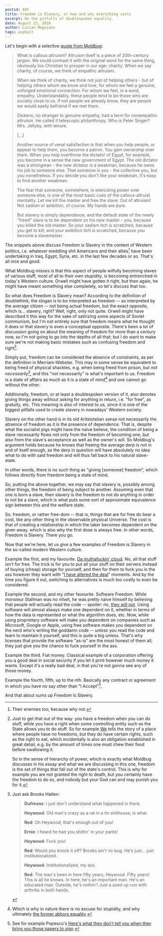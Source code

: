 ```yaml
---
postid: 04f
title: Freedom is Slavery, or how and why everything costs
excerpt: On the pitfalls of doublespoken equality.
date: August 22, 2016
author: Lucian Mogoșanu
tags: asphalt
---
```


Let's begin with a selective [quote from Moldbug][moldbug]:

>  What is callous altruism?  Altruism itself is a piece of 20th-century
>  jargon. We could contrast it with the original word for the same
>  thing, obviously too Christian to prosper in our age: charity. When
>  we say charity, of course, we think of empathic altruism.
>
> When we think of charity, we think not just of helping others - but of
> helping others whom we know and love, for whom we feel a genuine,
> unforged emotional connection.  For whom we feel, in a word, empathy.
> Understandably, these people tend to be those who are socially close
> to us. If not people we already know, they are people we would easily
> befriend if we met them.
>
> Dickens, no stranger to genuine empathy, had a term for nonempathic
> altruism. He called it telescopic philanthropy.  Who is Peter Singer?
> Mrs. Jellyby, with tenure.
>
> [...]
>
> Another source of venal satisfaction is that when you help people, or
> appear to help them, you become a patron. You gain ownership over
> them. When you help overthrow the dictator of Egypt, for example, you
> become in a sense the new government of Egypt. The old dictator was a
> strongman - the new dictator is a weakman, because he owes his job to
> someone else. That someone is you - the collective you, but you
> nonetheless. If you decide you don't like your weakman, it's easy to
> find another weakman.
>
> The fear that someone, somewhere, is exercising power over someone
> else, is one of the most basic cues of the callous-altruist mentality.
> Let me kill the master and free the slave. Out of altruism! Not
> sadism or ambition, of course. My hands are pure.
>
> But slavery is simply dependence, and the default state of the newly
> "freed" slave is to be dependent on his new master - you, because you
> killed the old master. So your sadism itch is scratched, because you
> get to kill; and your ambition itch is scratched, because you become a
> slavemaster.

The snippets above discuss Freedom is Slavery in the context of Western
politics, i.e. whatever meddling shit Americans and their allies[^1]
have been undertaking in Iraq, Egypt, Syria, etc. in the last few
decades or so. That's all nice and good.

What Moldbug misses is that this aspect of people wilfully becoming
slaves of various stuff, most of all to their own stupidity, is becoming
entrenched in today's Western culture. Orwell might have gotten it
right, but then again, he might have meant something else completely, so
let's discuss that too.

So what does Freedom is Slavery mean? According to the definition of
doublethink, the slogan is to be interpreted as freedom -- as
interpreted by the average citizen -- not being actual freedom, but the
exact opposite, which is... slavery, right? Well, right, only not
quite. Orwell might have described it this way for the sake of
satirizing some aspects of Soviet communism, but I'm not entirely sure
that freedom means what he thought it does or that slavery is even a
conceptual opposite. There's been a lot of discussion going on about the
meaning of freedom for more than a century now, so I'm not going to go
into the depths of all that; but I do want to make sure we're not making
basic mistakes such as confusing freedom and right[^2].

Simply put, freedom can be considered the absence of constraints, as per
the definition in Merriam-Webster. This may in some sense be equivalent
to being freed of physical shackles, e.g. when being freed from prison,
but *not necessarily*[^3], and this "not necessarily" is what's
important to us. Freedom is a state of affairs as much as it is a state
of mind[^4] and one cannot go without the other.

Additionally, freedom, or at least a doublespoken version of it, also
denotes giving things away without asking for anything in return,
i.e. "for free", as gratuity, etc. This meaning is also of interest to
us, since it is one of the biggest pitfalls used to create slavery in
nowadays' Western society.

Slavery on the other hand is in its old Aritstotelian sense not
necessarily the absence of freedom as it is the presence of
dependence. That is, despite what the socialist pigs might have the
naïve believe, the condition of being a slave necessarily flows not only
from the freedom of becoming one, but also from the slave's acceptance
as well as the owner's will. So Moldbug's argument holds because he
knows that freeing the average derp is not in and of itself enough, as
the derp in question will have absolutely no idea what to do with said
freedom and will thus fall back to his natural slave-state.

In other words, there is no such thing as "giving [someone] freedom",
which follows directly from freedom being a state of mind.

So, putting the above together, we may say that slavery is, possibly
among other things, the freedom of being subject to another. Assuming
even that one is born a slave, then slavery is the freedom to not do
anything in order to not be a slave, which is what puts some sort of
approximate equivalence sign between this and the welfare state.

So, freedom, or rather free-dom -- that is, things that are for free do
bear a cost, like any other thing in the observable physical
Universe. The cost is that of creating a relationship in which the taker
becomes dependent on the giver-away, which is also why the first dose is
always free. In other words, Freedom is Slavery. There you go.

Now that we're here, let us give a few examples of Freedom is Slavery in
the so-called modern Western culture.

Example the first, and my
favourite. [Da muthafuckin' cloud][cloud-software]. No, all that stuff
isn't for free. The trick is for you to put all your stuff on their
servers instead of buying (cheap) storage for yourself, and then for
them to fuck you in the ass however they want with
"[I have altered the deal][deal-worse]" moments. And by the time you
figure it out, switching to alternatives is much too costly to even be
considered.

Example the second, and my other favourite. Software Freedom. While
monsieur Stallman was no nitwit, he was pretty naïve himself by
believing that people will actually read the code -- spoiler: no,
[they will not][software-engineering-ii]. Using software will almost
always make one dependent on it, whether in terms of how the data is
represented or what the algorithm does, etc. Now, while using
proprietary software will make you dependent on companies such as
Microsoft, Google or Apple, using free software makes you dependent on
the nerd who's writing the goddamn code -- *unless* you read the code
and learn to maintain it yourself, and this is quite a big
unless. That's why licenses that provide the software "as-is" are the
most honest of them all; they just give you the chance to fuck yourself
in the ass.

Example the third. Fiat money. Classical example of a corporation
offering you a good deal in social security if you let it print however
much money it wants. Except it's a really bad deal, in that you're not
gonna see any of those money.

Example the fourth, fifth, up to the nth. Basically any contract or
agreement in which you have no say other than "I Accept"[^5].

And that about sums up Freedom is Slavery.

[^1]: Their enemies too, because why not.

[^2]: Just to get that out of the way: you have a freedom when you can
    do stuff, while you have a right when some controlling entity such
    as the State allows you to do stuff. So for example [We][we] tells
    the story of a place where people have no freedoms, but they do have
    certain rights, such as the right to eat, which incidentally is also
    an obligation established in great detail, e.g. by the amount of
    times one must chew their food before swallowing it.

    So in the sense of hierarchy of power, which is exactly what Moldbug
    discusses in his essay and what we are discussing in this one,
    freedom is the set of things that fall out of the state's
    control. This is why for example you are not granted the right to
    death, but you certainly have the freedom to do so, and nobody but
    your God can and may punish you for it.

[^3]: Just ask Brooks Hatlen:

    > **Dufresne**: I just don't understand what happened in there.
    >
    > **Heywood**: Old man's crazy as a rat in a tin shithouse, is what.
    >
    > **Red**: Oh Heywood, that's enough out of you!
    >
    > **Ernie**: I heard he had you shittin' in your pants!
    >
    > **Heywood**: Fuck you!
    >
    > **Red**: Would you knock it off? Brooks ain't no bug. He's
    > just... just institutionalized.
    >
    > **Heywood**: Institutionalized, my ass.
    >
    > **Red**: The man's been in here fifty years, Heywood. Fifty years!
    > This is all he knows. In here, he's an important man. He's an
    > educated man. Outside, he's nothin'! Just a used up con with
    > arthritis in both hands.

[^4]: Which is why in nature there is no excuse for stupidity, and why
    ultimately [the former abhors equality][slither-io].

[^5]: See for example Popescu's
    [Here's what they don't tell you when they bring you those papers to sign][trilema].

[moldbug]: http://unqualified-reservations.blogspot.ro/2013/09/technology-communism-and-brown-scare.html
[we]: /posts/y02/04b-we.html
[slither-io]: /posts/y02/048-slither-io-unfairness.html
[cloud-software]: /posts/y02/041-cloud-software-is-unreliable-ii.html
[deal-worse]: https://www.youtube.com/watch?v=WpE_xMRiCLE
[software-engineering-ii]: /posts/y02/049-the-myth-of-software-engineering-ii.html
[trilema]: http://trilema.com/2015/heres-what-they-dont-tell-you-when-they-bring-you-those-papers-to-sign/
